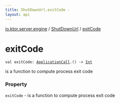 ```yaml
---
title: ShutDownUrl.exitCode - 
layout: api
---
```


<div class='api-docs-breadcrumbs'><a href="../index.html">io.ktor.server.engine</a> / <a href="index.html">ShutDownUrl</a> / <a href="./exit-code.html">exitCode</a></div>

# exitCode

<div class="signature"><code><span class="keyword">val </span><span class="identifier">exitCode</span><span class="symbol">: </span><a href="../../io.ktor.application/-application-call/index.html"><span class="identifier">ApplicationCall</span></a><span class="symbol">.</span><span class="symbol">(</span><span class="symbol">)</span>&nbsp;<span class="symbol">-&gt;</span>&nbsp;<a href="https://kotlinlang.org/api/latest/jvm/stdlib/kotlin/-int/index.html"><span class="identifier">Int</span></a></code></div>

is a function to compute process exit code

### Property

<code>exitCode</code> - is a function to compute process exit code